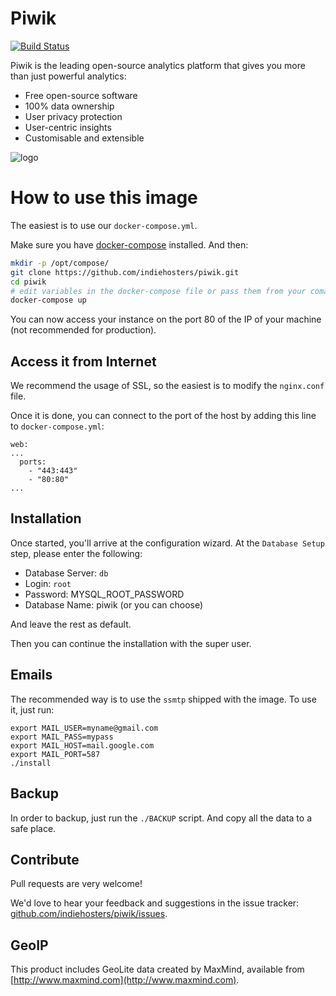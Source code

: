 # Piwik

[![Build Status](https://travis-ci.org/piwik/docker-piwik.svg?branch=master)](https://travis-ci.org/piwik/docker-piwik)

Piwik is the leading open-source analytics platform that gives you more than just powerful analytics:

 - Free open-source software
 - 100% data ownership
 - User privacy protection
 - User-centric insights
 - Customisable and extensible

![logo](https://rawgit.com/piwik/docker-piwik/master/logo.svg)

# How to use this image

The easiest is to use our `docker-compose.yml`.

Make sure you have [docker-compose](http://docs.docker.com/compose/install/) installed. And then:

```bash
mkdir -p /opt/compose/
git clone https://github.com/indiehosters/piwik.git 
cd piwik
# edit variables in the docker-compose file or pass them from your comamnd line
docker-compose up
```

You can now access your instance on the port 80 of the IP of your machine (not recommended for production).

## Access it from Internet

We recommend the usage of SSL, so the easiest is to modify the `nginx.conf` file.

Once it is done, you can connect to the port of the host by adding this line to `docker-compose.yml`:

```
web:
...
  ports:
    - "443:443"
    - "80:80"
...
```

## Installation

Once started, you'll arrive at the configuration wizard.
At the `Database Setup` step, please enter the following:

  -  Database Server: `db`
  -  Login: `root`
  -  Password: MYSQL_ROOT_PASSWORD
  -  Database Name: piwik (or you can choose)
 
And leave the rest as default.

Then you can continue the installation with the super user.

## Emails

The recommended way is to use the `ssmtp` shipped with the image.
To use it, just run:

```
export MAIL_USER=myname@gmail.com
export MAIL_PASS=mypass
export MAIL_HOST=mail.google.com
export MAIL_PORT=587
./install
```

## Backup

In order to backup, just run the `./BACKUP` script. And copy all the data to a safe place.

## Contribute

Pull requests are very welcome!

We'd love to hear your feedback and suggestions in the issue tracker: [github.com/indiehosters/piwik/issues](https://github.com/indiehosters/piwik/issues).

## GeoIP

This product includes GeoLite data created by MaxMind, available from
[http://www.maxmind.com](http://www.maxmind.com).
